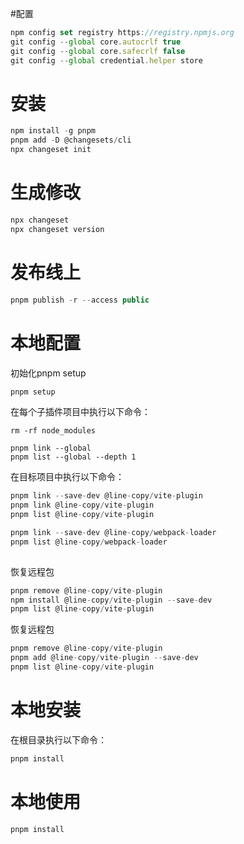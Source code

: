 #配置

``` js
npm config set registry https://registry.npmjs.org
git config --global core.autocrlf true
git config --global core.safecrlf false
git config --global credential.helper store
 ```

# 安装

``` js
npm install -g pnpm
pnpm add -D @changesets/cli
npx changeset init
```

# 生成修改

``` js
npx changeset
npx changeset version
```

# 发布线上

``` js
pnpm publish -r --access public
```

# 本地配置

初始化pnpm setup

``` js
pnpm setup
```

在每个子插件项目中执行以下命令：
 
```
rm -rf node_modules

pnpm link --global
pnpm list --global --depth 1

```

在目标项目中执行以下命令：

``` js 
pnpm link --save-dev @line-copy/vite-plugin 
pnpm link @line-copy/vite-plugin 
pnpm list @line-copy/vite-plugin

pnpm link --save-dev @line-copy/webpack-loader
pnpm list @line-copy/webpack-loader
 
```


恢复远程包

``` js 
pnpm remove @line-copy/vite-plugin
npm install @line-copy/vite-plugin --save-dev
pnpm list @line-copy/vite-plugin
``` 

恢复远程包

``` js 
pnpm remove @line-copy/vite-plugin
pnpm add @line-copy/vite-plugin --save-dev
pnpm list @line-copy/vite-plugin
``` 

# 本地安装

在根目录执行以下命令：

``` js
pnpm install
```

# 本地使用

``` js 使用
pnpm install
```